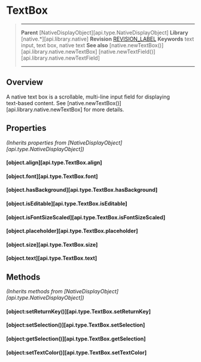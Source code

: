 # TextBox

> --------------------- ------------------------------------------------------------------------------------------
> __Parent__            [NativeDisplayObject][api.type.NativeDisplayObject]
> __Library__           [native.*][api.library.native]
> __Revision__          [REVISION_LABEL](REVISION_URL)
> __Keywords__          text input, text box, native text
> __See also__          [native.newTextBox()][api.library.native.newTextBox]
>								[native.newTextField()][api.library.native.newTextField]
> --------------------- ------------------------------------------------------------------------------------------

## Overview

A native text box is a scrollable, <nobr>multi-line</nobr> input field for displaying <nobr>text-based</nobr> content. See [native.newTextBox()][api.library.native.newTextBox] for more details.


## Properties

_(Inherits properties from [NativeDisplayObject][api.type.NativeDisplayObject])_

#### [object.align][api.type.TextBox.align]

#### [object.font][api.type.TextBox.font]

#### [object.hasBackground][api.type.TextBox.hasBackground]

#### [object.isEditable][api.type.TextBox.isEditable]

#### [object.isFontSizeScaled][api.type.TextBox.isFontSizeScaled]

#### [object.placeholder][api.type.TextBox.placeholder]

#### [object.size][api.type.TextBox.size]

#### [object.text][api.type.TextBox.text]


## Methods

_(Inherits methods from [NativeDisplayObject][api.type.NativeDisplayObject])_

#### [object:setReturnKey()][api.type.TextBox.setReturnKey]

#### [object:setSelection()][api.type.TextBox.setSelection]

#### [object:getSelection()][api.type.TextBox.getSelection]

#### [object:setTextColor()][api.type.TextBox.setTextColor]

